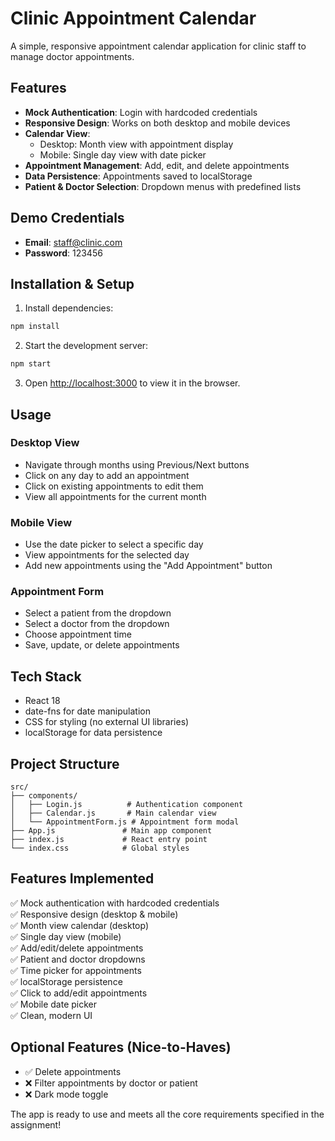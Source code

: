 # Clinic Appointment Calendar

A simple, responsive appointment calendar application for clinic staff to manage doctor appointments.

## Features

- **Mock Authentication**: Login with hardcoded credentials
- **Responsive Design**: Works on both desktop and mobile devices
- **Calendar View**: 
  - Desktop: Month view with appointment display
  - Mobile: Single day view with date picker
- **Appointment Management**: Add, edit, and delete appointments
- **Data Persistence**: Appointments saved to localStorage
- **Patient & Doctor Selection**: Dropdown menus with predefined lists

## Demo Credentials

- **Email**: staff@clinic.com
- **Password**: 123456

## Installation & Setup

1. Install dependencies:
```bash
npm install
```

2. Start the development server:
```bash
npm start
```

3. Open [http://localhost:3000](http://localhost:3000) to view it in the browser.

## Usage

### Desktop View
- Navigate through months using Previous/Next buttons
- Click on any day to add an appointment
- Click on existing appointments to edit them
- View all appointments for the current month

### Mobile View
- Use the date picker to select a specific day
- View appointments for the selected day
- Add new appointments using the "Add Appointment" button

### Appointment Form
- Select a patient from the dropdown
- Select a doctor from the dropdown
- Choose appointment time
- Save, update, or delete appointments

## Tech Stack

- React 18
- date-fns for date manipulation
- CSS for styling (no external UI libraries)
- localStorage for data persistence

## Project Structure

```
src/
├── components/
│   ├── Login.js          # Authentication component
│   ├── Calendar.js       # Main calendar view
│   └── AppointmentForm.js # Appointment form modal
├── App.js               # Main app component
├── index.js             # React entry point
└── index.css            # Global styles
```

## Features Implemented

✅ Mock authentication with hardcoded credentials  
✅ Responsive design (desktop & mobile)  
✅ Month view calendar (desktop)  
✅ Single day view (mobile)  
✅ Add/edit/delete appointments  
✅ Patient and doctor dropdowns  
✅ Time picker for appointments  
✅ localStorage persistence  
✅ Click to add/edit appointments  
✅ Mobile date picker  
✅ Clean, modern UI  

## Optional Features (Nice-to-Haves)

- ✅ Delete appointments
- ❌ Filter appointments by doctor or patient
- ❌ Dark mode toggle

The app is ready to use and meets all the core requirements specified in the assignment! 